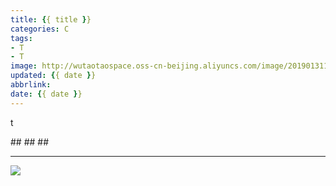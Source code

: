 ```yaml
---
title: {{ title }}
categories: C
tags:
- T
- T
image: http://wutaotaospace.oss-cn-beijing.aliyuncs.com/image/201901311.jpg
updated: {{ date }}
abbrlink: 
date: {{ date }}
---
```

<p class="description">t</p>
<!-- more -->
##
##
##
<hr />
<img src="http://wutaotaospace.oss-cn-beijing.aliyuncs.com/image/201901311.jpg" class="full-image" />
